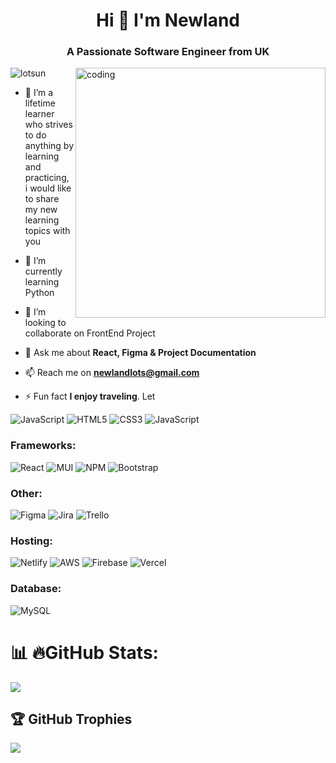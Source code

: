 
<h1 align="center">Hi 👋 I'm Newland</h1>
<h3 align="center">A Passionate Software Engineer from  UK </h3>
<img align="right"alt="coding" width="400" src="https://cdn.dribbble.com/users/2131993/screenshots/4948736/thoughtworks-gif_dribbble.gif">


<p align="left"> <img src="https://komarev.com/ghpvc/?username=lotsun&label=Profile%20views&color=0e75b6&style=flat" alt="lotsun" /> </p>

- 🔭 I’m a lifetime learner who strives to  do anything by learning and practicing, i would like to share my new learning topics with you

- 🌱 I’m currently learning Python

- 👯 I’m looking to collaborate on FrontEnd Project

- 💬 Ask me about **React, Figma & Project Documentation**

- 📫 Reach me on  **newlandlots@gmail.com**

- ⚡ Fun fact **I enjoy  traveling**. Let


<!--section for tools and icons-->
<!-- <h3 align="left">Languages:</h3> -->

![JavaScript](https://img.shields.io/badge/python-%23323330.svg?style=for-the-badge&logo=python&logoColor=%23F7DF1E)
![HTML5](https://img.shields.io/badge/html5-%23E34F26.svg?style=for-the-badge&logo=html5&logoColor=white)
![CSS3](https://img.shields.io/badge/css3-%231572B6.svg?style=for-the-badge&logo=css3&logoColor=white)
![JavaScript](https://img.shields.io/badge/javascript-%23323330.svg?style=for-the-badge&logo=javascript&logoColor=%23F7DF1E)



<!--tools and icons section ends-->

<!--Frameworks start --->
<h3 align="left">Frameworks:</h3>

![React](https://img.shields.io/badge/react-%2320232a.svg?style=for-the-badge&logo=react&logoColor=%2361DAFB)
![MUI](https://img.shields.io/badge/MUI-%230081CB.svg?style=for-the-badge&logo=mui&logoColor=white)
![NPM](https://img.shields.io/badge/NPM-%23CB3837.svg?style=for-the-badge&logo=npm&logoColor=white)
![Bootstrap](https://img.shields.io/badge/bootstrap-%238511FA.svg?style=for-the-badge&logo=bootstrap&logoColor=white)
<!--Frameworks end ---->

<h3 align="left">Other:</h3>
<!--Other begin-->

![Figma](https://img.shields.io/badge/figma-%23F24E1E.svg?style=for-the-badge&logo=figma&logoColor=white)
![Jira](https://img.shields.io/badge/jira-%230A0FFF.svg?style=for-the-badge&logo=jira&logoColor=white)
![Trello](https://img.shields.io/badge/Trello-%23026AA7.svg?style=for-the-badge&logo=Trello&logoColor=white)
<!--other End-->
<h3 align="left">Hosting:</h3>
<!--Hosting start-->

![Netlify](https://img.shields.io/badge/netlify-%23000000.svg?style=for-the-badge&logo=netlify&logoColor=#00C7B7)
![AWS](https://img.shields.io/badge/AWS-%23FF9900.svg?style=for-the-badge&logo=amazon-aws&logoColor=white)
![Firebase](https://img.shields.io/badge/firebase-%23039BE5.svg?style=for-the-badge&logo=firebase)
![Vercel](https://img.shields.io/badge/vercel-%23000000.svg?style=for-the-badge&logo=vercel&logoColor=white)
<!--Hosting End-->


<h3 align="left">Database:</h3>
<!--Database start-->

![MySQL](https://img.shields.io/badge/mysql-%2300f.svg?style=for-the-badge&logo=mysql&logoColor=white)
<!--![Apollo-GraphQL](https://img.shields.io/badge/-ApolloGraphQL-311C87?style=for-the-badge&logo=apollo-graphql)
![Postgres](https://img.shields.io/badge/postgres-%23316192.svg?style=for-the-badge&logo=postgresql&logoColor=white)
<!--Database End-->
 
<!--Database End-->
<!--<h3 align="left">Testing:</h3> -->

<!--![Jest](https://img.shields.io/badge/-jest-%23C21325?style=for-the-badge&logo=jest&logoColor=white)-->

<!--Github breakdown. number of contributions, most used lang. githubstats. etc------Begins -->
# 📊 🔥GitHub Stats:
![](https://github-readme-streak-stats.herokuapp.com/?user=lotsun&theme=dark&hide_border=true)<br/>
<!--Github breakdown. number of contributions, most used lang. githubstats. etc------END! -->

<!--Github Trophies start-->
## 🏆 GitHub Trophies
![](https://github-profile-trophy.vercel.app/?username=lotsun&theme=radical&no-frame=true&no-bg=true&margin-w=4)
<!--Github Trophies end-->

